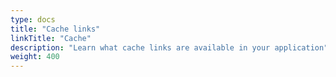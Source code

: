 ```yaml
---
type: docs
title: "Cache links"
linkTitle: "Cache"
description: "Learn what cache links are available in your application"
weight: 400
---
```

